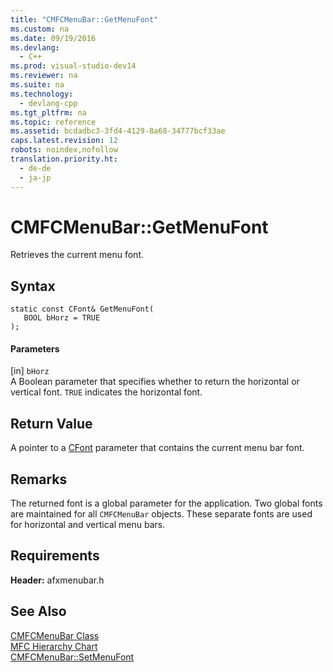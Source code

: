 ```yaml
---
title: "CMFCMenuBar::GetMenuFont"
ms.custom: na
ms.date: 09/19/2016
ms.devlang: 
  - C++
ms.prod: visual-studio-dev14
ms.reviewer: na
ms.suite: na
ms.technology: 
  - devlang-cpp
ms.tgt_pltfrm: na
ms.topic: reference
ms.assetid: bcdadbc3-3fd4-4129-8a68-34777bcf33ae
caps.latest.revision: 12
robots: noindex,nofollow
translation.priority.ht: 
  - de-de
  - ja-jp
---
```

# CMFCMenuBar::GetMenuFont
Retrieves the current menu font.  
  
## Syntax  
  
```  
static const CFont& GetMenuFont(  
   BOOL bHorz = TRUE  
);  
```  
  
#### Parameters  
 [in] `bHorz`  
 A Boolean parameter that specifies whether to return the horizontal or vertical font. `TRUE` indicates the horizontal font.  
  
## Return Value  
 A pointer to a [CFont](../vs140/CFont-Class.md) parameter that contains the current menu bar font.  
  
## Remarks  
 The returned font is a global parameter for the application. Two global fonts are maintained for all `CMFCMenuBar` objects. These separate fonts are used for horizontal and vertical menu bars.  
  
## Requirements  
 **Header:** afxmenubar.h  
  
## See Also  
 [CMFCMenuBar Class](../vs140/CMFCMenuBar-Class.md)   
 [MFC Hierarchy Chart](../vs140/Hierarchy-Chart.md)   
 [CMFCMenuBar::SetMenuFont](../vs140/CMFCMenuBar--SetMenuFont.md)